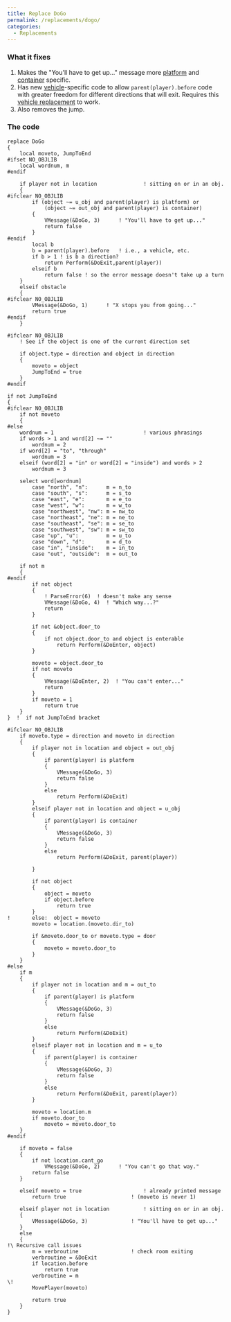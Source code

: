 ```yaml
---
title: Replace DoGo
permalink: /replacements/dogo/
categories: 
  - Replacements
---
```


### What it fixes

1.  Makes the "You'll have to get up..." message more
    [platform](/attributes/platform/) and
    [container](/attributes/container/) specific.
2.  Has new [vehicle](/classes/vehicle/)-specific code to allow
    `parent(player).before` code with greater freedom for different
    directions that will exit. Requires this
    [vehicle replacement](/replacements/vehicle/) to work.
3.  Also removes the jump.

### The code

    replace DoGo
    {
        local moveto, JumpToEnd
    #ifset NO_OBJLIB
        local wordnum, m
    #endif

        if player not in location               ! sitting on or in an obj.
        {
    #ifclear NO_OBJLIB
            if (object ~= u_obj and parent(player) is platform) or
                (object ~= out_obj and parent(player) is container)
            {
                VMessage(&DoGo, 3)      ! "You'll have to get up..."
                return false
            }
    #endif
            local b
            b = parent(player).before   ! i.e., a vehicle, etc.
            if b > 1 ! is b a direction?
                return Perform(&DoExit,parent(player))
            elseif b
                return false ! so the error message doesn't take up a turn
        }
        elseif obstacle
        {
    #ifclear NO_OBJLIB
            VMessage(&DoGo, 1)      ! "X stops you from going..."
            return true
    #endif
        }

    #ifclear NO_OBJLIB
        ! See if the object is one of the current direction set

        if object.type = direction and object in direction
        {
            moveto = object
            JumpToEnd = true
        }
    #endif

    if not JumpToEnd
    {
    #ifclear NO_OBJLIB
        if not moveto
        {
    #else
        wordnum = 1                             ! various phrasings
        if words > 1 and word[2] ~= ""
            wordnum = 2
        if word[2] = "to", "through"
            wordnum = 3
        elseif (word[2] = "in" or word[2] = "inside") and words > 2
            wordnum = 3

        select word[wordnum]
            case "north", "n":      m = n_to
            case "south", "s":      m = s_to
            case "east", "e":       m = e_to
            case "west", "w":       m = w_to
            case "northwest", "nw": m = nw_to
            case "northeast", "ne": m = ne_to
            case "southeast", "se": m = se_to
            case "southwest", "sw": m = sw_to
            case "up", "u":         m = u_to
            case "down", "d":       m = d_to
            case "in", "inside":    m = in_to
            case "out", "outside":  m = out_to

        if not m
        {
    #endif
            if not object
            {
                ! ParseError(6)  ! doesn't make any sense
                VMessage(&DoGo, 4)  ! "Which way...?"
                return
            }

            if not &object.door_to
            {
                if not object.door_to and object is enterable
                    return Perform(&DoEnter, object)
            }

            moveto = object.door_to
            if not moveto
            {
                VMessage(&DoEnter, 2)  ! "You can't enter..."
                return
            }
            if moveto = 1
                return true
        }
    }  !  if not JumpToEnd bracket

    #ifclear NO_OBJLIB
        if moveto.type = direction and moveto in direction
        {
            if player not in location and object = out_obj
            {
                if parent(player) is platform
                {
                    VMessage(&DoGo, 3)
                    return false
                }
                else
                    return Perform(&DoExit)
            }
            elseif player not in location and object = u_obj
            {
                if parent(player) is container
                {
                    VMessage(&DoGo, 3)
                    return false
                }
                else
                    return Perform(&DoExit, parent(player))

            }

            if not object
            {
                object = moveto
                if object.before
                    return true
            }
    !       else:  object = moveto
            moveto = location.(moveto.dir_to)

            if &moveto.door_to or moveto.type = door
            {
                moveto = moveto.door_to
            }
        }
    #else
        if m
        {
            if player not in location and m = out_to
            {
                if parent(player) is platform
                {
                    VMessage(&DoGo, 3)
                    return false
                }
                else
                    return Perform(&DoExit)
            }
            elseif player not in location and m = u_to
            {
                if parent(player) is container
                {
                    VMessage(&DoGo, 3)
                    return false
                }
                else
                    return Perform(&DoExit, parent(player))
            }

            moveto = location.m
            if moveto.door_to
                moveto = moveto.door_to
        }
    #endif

        if moveto = false
        {
            if not location.cant_go
                VMessage(&DoGo, 2)      ! "You can't go that way."
            return false
        }

        elseif moveto = true                    ! already printed message
            return true                     ! (moveto is never 1)

        elseif player not in location           ! sitting on or in an obj.
        {
            VMessage(&DoGo, 3)              ! "You'll have to get up..."
        }
        else
        {
    !\ Recursive call issues
            m = verbroutine                 ! check room exiting
            verbroutine = &DoExit
            if location.before
                return true
            verbroutine = m
    \!
            MovePlayer(moveto)

            return true
        }
    }
